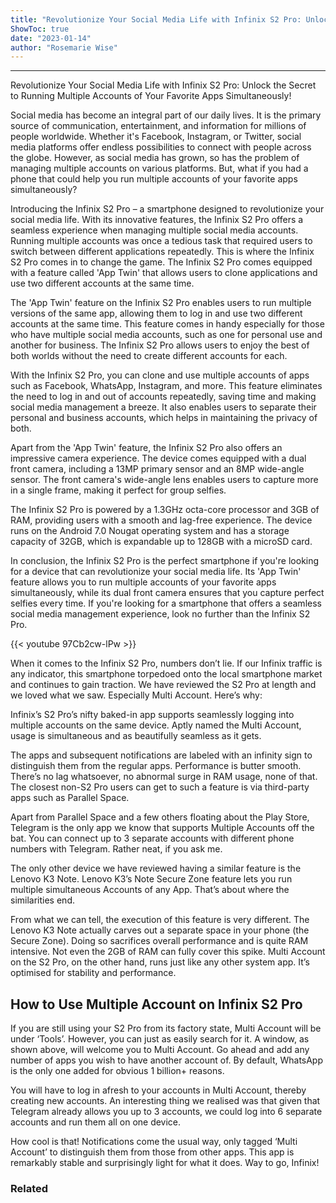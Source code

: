 ```yaml
---
title: "Revolutionize Your Social Media Life with Infinix S2 Pro: Unlock the Secret to Running Multiple Accounts of Your Favorite Apps Simultaneously!"
ShowToc: true 
date: "2023-01-14"
author: "Rosemarie Wise"
---
```

*****
Revolutionize Your Social Media Life with Infinix S2 Pro: Unlock the Secret to Running Multiple Accounts of Your Favorite Apps Simultaneously!

Social media has become an integral part of our daily lives. It is the primary source of communication, entertainment, and information for millions of people worldwide. Whether it's Facebook, Instagram, or Twitter, social media platforms offer endless possibilities to connect with people across the globe. However, as social media has grown, so has the problem of managing multiple accounts on various platforms. But, what if you had a phone that could help you run multiple accounts of your favorite apps simultaneously?

Introducing the Infinix S2 Pro – a smartphone designed to revolutionize your social media life. With its innovative features, the Infinix S2 Pro offers a seamless experience when managing multiple social media accounts. Running multiple accounts was once a tedious task that required users to switch between different applications repeatedly. This is where the Infinix S2 Pro comes in to change the game. The Infinix S2 Pro comes equipped with a feature called 'App Twin' that allows users to clone applications and use two different accounts at the same time.

The 'App Twin' feature on the Infinix S2 Pro enables users to run multiple versions of the same app, allowing them to log in and use two different accounts at the same time. This feature comes in handy especially for those who have multiple social media accounts, such as one for personal use and another for business. The Infinix S2 Pro allows users to enjoy the best of both worlds without the need to create different accounts for each.

With the Infinix S2 Pro, you can clone and use multiple accounts of apps such as Facebook, WhatsApp, Instagram, and more. This feature eliminates the need to log in and out of accounts repeatedly, saving time and making social media management a breeze. It also enables users to separate their personal and business accounts, which helps in maintaining the privacy of both.

Apart from the 'App Twin' feature, the Infinix S2 Pro also offers an impressive camera experience. The device comes equipped with a dual front camera, including a 13MP primary sensor and an 8MP wide-angle sensor. The front camera's wide-angle lens enables users to capture more in a single frame, making it perfect for group selfies.

The Infinix S2 Pro is powered by a 1.3GHz octa-core processor and 3GB of RAM, providing users with a smooth and lag-free experience. The device runs on the Android 7.0 Nougat operating system and has a storage capacity of 32GB, which is expandable up to 128GB with a microSD card.

In conclusion, the Infinix S2 Pro is the perfect smartphone if you're looking for a device that can revolutionize your social media life. Its 'App Twin' feature allows you to run multiple accounts of your favorite apps simultaneously, while its dual front camera ensures that you capture perfect selfies every time. If you're looking for a smartphone that offers a seamless social media management experience, look no further than the Infinix S2 Pro.

{{< youtube 97Cb2cw-lPw >}} 



When it comes to the Infinix S2 Pro, numbers don’t lie. If our Infinix traffic is any indicator, this smartphone torpedoed onto the local smartphone market and continues to gain traction. We have reviewed the S2 Pro at length and we loved what we saw. Especially Multi Account. Here’s why:
 
Infinix’s S2 Pro’s nifty baked-in app supports seamlessly logging into multiple accounts on the same device. Aptly named the Multi Account, usage is simultaneous and as beautifully seamless as it gets.
 
The apps and subsequent notifications are labeled with an infinity sign to distinguish them from the regular apps. Performance is butter smooth. There’s no lag whatsoever, no abnormal surge in RAM usage, none of that.  The closest non-S2 Pro users can get to such a feature is via third-party apps such as Parallel Space.
 
Apart from Parallel Space and a few others floating about the Play Store, Telegram is the only app we know that supports Multiple Accounts off the bat. You can connect up to 3 separate accounts with different phone numbers with Telegram. Rather neat, if you ask me.
 
The only other device we have reviewed having a similar feature is the Lenovo K3 Note. Lenovo K3’s Note Secure Zone feature lets you run multiple simultaneous Accounts of any App. That’s about where the similarities end.
 
From what we can tell, the execution of this feature is very different. The Lenovo K3 Note actually carves out a separate space in your phone (the Secure Zone). Doing so sacrifices overall performance and is quite RAM intensive. Not even the 2GB of RAM can fully cover this spike. Multi Account on the S2 Pro, on the other hand, runs just like any other system app. It’s optimised for stability and performance.
 
## How to Use Multiple Account on Infinix S2 Pro
 
If you are still using your S2 Pro from its factory state, Multi Account will be under ‘Tools’. However, you can just as easily search for it. A window, as shown above, will welcome you to Multi Account. Go ahead and add any number of apps you wish to have another account of. By default, WhatsApp is the only one added for obvious 1 billion+ reasons.
 
You will have to log in afresh to your accounts in Multi Account, thereby creating new accounts. An interesting thing we realised was that given that Telegram already allows you up to 3 accounts, we could log into 6 separate accounts and run them all on one device.
 
How cool is that! Notifications come the usual way, only tagged ‘Multi Account’ to distinguish them from those from other apps. This app is remarkably stable and surprisingly light for what it does. Way to go, Infinix!
 
### Related



